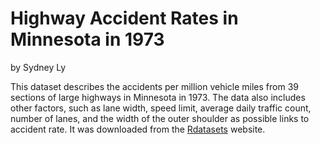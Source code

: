 # Highway Accident Rates in Minnesota in 1973

by Sydney Ly

This dataset describes the accidents per million vehicle miles from 39 sections of large highways in Minnesota in 1973. The data also includes other factors, such as lane width, speed limit, average daily traffic count, number of lanes, and the width of the outer shoulder as possible links to accident rate. It was downloaded from the [Rdatasets](https://vincentarelbundock.github.io/Rdatasets/articles/data.html) website. 

<script src="https://cdn.plot.ly/plotly-latest.min.js"></script>
<div>                            <div id="1c6f6807-edc5-4715-891c-65b16af18c30" class="plotly-graph-div" style="height:100%; width:100%;"></div>            <script type="text/javascript">                                    window.PLOTLYENV=window.PLOTLYENV || {};                                    if (document.getElementById("1c6f6807-edc5-4715-891c-65b16af18c30")) {                    Plotly.newPlot(                        "1c6f6807-edc5-4715-891c-65b16af18c30",                        [{"marker": {"color": "rgb(0,30,66)", "size": 10.0}, "mode": "markers", "name": "Speed Limit=65", "showlegend": true, "textfont": {"color": "rgb(0,30,66)"}, "textposition": "bottom center", "type": "scatter", "x": [61], "xaxis": "x", "y": [2.29], "yaxis": "y"}, {"marker": {"color": "rgb(256,200,44)", "size": 10.0}, "mode": "markers", "name": "Speed Limit=70", "showlegend": true, "textfont": {"color": "rgb(0,30,66)"}, "textposition": "bottom center", "type": "scatter", "x": [28], "xaxis": "x", "y": [1.61], "yaxis": "y"}, {"marker": {"color": "rgb(0,150,207)", "size": 10.0}, "mode": "markers", "name": "Speed Limit=40", "showlegend": true, "textfont": {"color": "rgb(0,30,66)"}, "textposition": "bottom center", "type": "scatter", "x": [23], "xaxis": "x", "y": [9.23], "yaxis": "y"}, {"marker": {"color": "rgb(30,100,0)", "size": 10.0}, "mode": "markers", "name": "Speed Limit=45", "showlegend": true, "textfont": {"color": "rgb(0,30,66)"}, "textposition": "bottom center", "type": "scatter", "x": [13, 12, 4], "xaxis": "x", "y": [8.6, 7.48, 5.77], "yaxis": "y"}, {"marker": {"color": "rgb(172,60,72)", "size": 10.0}, "mode": "markers", "name": "Speed Limit=50", "showlegend": true, "textfont": {"color": "rgb(0,30,66)"}, "textposition": "bottom center", "type": "scatter", "x": [43, 23, 20, 18, 9, 5, 3], "xaxis": "x", "y": [3.29, 5.88, 4.61, 4.8, 4.22, 2.83, 2.76], "yaxis": "y"}, {"marker": {"color": "rgb(89,104,122)", "size": 10.0}, "mode": "markers", "name": "Speed Limit=55", "showlegend": true, "textfont": {"color": "rgb(0,30,66)"}, "textposition": "bottom center", "type": "scatter", "x": [69, 30, 46, 25, 27, 12, 15, 7, 10, 5, 4, 5, 2, 1, 1], "xaxis": "x", "y": [4.58, 6.87, 3.85, 6.12, 2.69, 2.76, 1.89, 8.21, 2.93, 2.9, 2.97, 1.84, 3.78, 4.27, 4.12], "yaxis": "y"}, {"marker": {"color": "rgb(217,189,111)", "size": 10.0}, "mode": "markers", "name": "Speed Limit=60", "showlegend": true, "textfont": {"color": "rgb(0,30,66)"}, "textposition": "bottom center", "type": "scatter", "x": [73, 49, 23, 21, 22, 19, 12, 8, 5, 9, 3], "xaxis": "x", "y": [2.86, 3.02, 4.2, 3.85, 1.99, 2.01, 2.55, 2.34, 1.81, 2.57, 3.05], "yaxis": "y"}],                        {"annotations": [{"font": {"size": 16}, "showarrow": false, "text": "adt", "x": 0.5, "xanchor": "center", "xref": "paper", "y": 0, "yanchor": "top", "yref": "paper", "yshift": -30}], "showlegend": true, "template": {"data": {"bar": [{"error_x": {"color": "#2a3f5f"}, "error_y": {"color": "#2a3f5f"}, "marker": {"line": {"color": "#E5ECF6", "width": 0.5}}, "type": "bar"}], "barpolar": [{"marker": {"line": {"color": "#E5ECF6", "width": 0.5}}, "type": "barpolar"}], "carpet": [{"aaxis": {"endlinecolor": "#2a3f5f", "gridcolor": "white", "linecolor": "white", "minorgridcolor": "white", "startlinecolor": "#2a3f5f"}, "baxis": {"endlinecolor": "#2a3f5f", "gridcolor": "white", "linecolor": "white", "minorgridcolor": "white", "startlinecolor": "#2a3f5f"}, "type": "carpet"}], "choropleth": [{"colorbar": {"outlinewidth": 0, "ticks": ""}, "type": "choropleth"}], "contour": [{"colorbar": {"outlinewidth": 0, "ticks": ""}, "colorscale": [[0.0, "#0d0887"], [0.1111111111111111, "#46039f"], [0.2222222222222222, "#7201a8"], [0.3333333333333333, "#9c179e"], [0.4444444444444444, "#bd3786"], [0.5555555555555556, "#d8576b"], [0.6666666666666666, "#ed7953"], [0.7777777777777778, "#fb9f3a"], [0.8888888888888888, "#fdca26"], [1.0, "#f0f921"]], "type": "contour"}], "contourcarpet": [{"colorbar": {"outlinewidth": 0, "ticks": ""}, "type": "contourcarpet"}], "heatmap": [{"colorbar": {"outlinewidth": 0, "ticks": ""}, "colorscale": [[0.0, "#0d0887"], [0.1111111111111111, "#46039f"], [0.2222222222222222, "#7201a8"], [0.3333333333333333, "#9c179e"], [0.4444444444444444, "#bd3786"], [0.5555555555555556, "#d8576b"], [0.6666666666666666, "#ed7953"], [0.7777777777777778, "#fb9f3a"], [0.8888888888888888, "#fdca26"], [1.0, "#f0f921"]], "type": "heatmap"}], "heatmapgl": [{"colorbar": {"outlinewidth": 0, "ticks": ""}, "colorscale": [[0.0, "#0d0887"], [0.1111111111111111, "#46039f"], [0.2222222222222222, "#7201a8"], [0.3333333333333333, "#9c179e"], [0.4444444444444444, "#bd3786"], [0.5555555555555556, "#d8576b"], [0.6666666666666666, "#ed7953"], [0.7777777777777778, "#fb9f3a"], [0.8888888888888888, "#fdca26"], [1.0, "#f0f921"]], "type": "heatmapgl"}], "histogram": [{"marker": {"colorbar": {"outlinewidth": 0, "ticks": ""}}, "type": "histogram"}], "histogram2d": [{"colorbar": {"outlinewidth": 0, "ticks": ""}, "colorscale": [[0.0, "#0d0887"], [0.1111111111111111, "#46039f"], [0.2222222222222222, "#7201a8"], [0.3333333333333333, "#9c179e"], [0.4444444444444444, "#bd3786"], [0.5555555555555556, "#d8576b"], [0.6666666666666666, "#ed7953"], [0.7777777777777778, "#fb9f3a"], [0.8888888888888888, "#fdca26"], [1.0, "#f0f921"]], "type": "histogram2d"}], "histogram2dcontour": [{"colorbar": {"outlinewidth": 0, "ticks": ""}, "colorscale": [[0.0, "#0d0887"], [0.1111111111111111, "#46039f"], [0.2222222222222222, "#7201a8"], [0.3333333333333333, "#9c179e"], [0.4444444444444444, "#bd3786"], [0.5555555555555556, "#d8576b"], [0.6666666666666666, "#ed7953"], [0.7777777777777778, "#fb9f3a"], [0.8888888888888888, "#fdca26"], [1.0, "#f0f921"]], "type": "histogram2dcontour"}], "mesh3d": [{"colorbar": {"outlinewidth": 0, "ticks": ""}, "type": "mesh3d"}], "parcoords": [{"line": {"colorbar": {"outlinewidth": 0, "ticks": ""}}, "type": "parcoords"}], "pie": [{"automargin": true, "type": "pie"}], "scatter": [{"marker": {"colorbar": {"outlinewidth": 0, "ticks": ""}}, "type": "scatter"}], "scatter3d": [{"line": {"colorbar": {"outlinewidth": 0, "ticks": ""}}, "marker": {"colorbar": {"outlinewidth": 0, "ticks": ""}}, "type": "scatter3d"}], "scattercarpet": [{"marker": {"colorbar": {"outlinewidth": 0, "ticks": ""}}, "type": "scattercarpet"}], "scattergeo": [{"marker": {"colorbar": {"outlinewidth": 0, "ticks": ""}}, "type": "scattergeo"}], "scattergl": [{"marker": {"colorbar": {"outlinewidth": 0, "ticks": ""}}, "type": "scattergl"}], "scattermapbox": [{"marker": {"colorbar": {"outlinewidth": 0, "ticks": ""}}, "type": "scattermapbox"}], "scatterpolar": [{"marker": {"colorbar": {"outlinewidth": 0, "ticks": ""}}, "type": "scatterpolar"}], "scatterpolargl": [{"marker": {"colorbar": {"outlinewidth": 0, "ticks": ""}}, "type": "scatterpolargl"}], "scatterternary": [{"marker": {"colorbar": {"outlinewidth": 0, "ticks": ""}}, "type": "scatterternary"}], "surface": [{"colorbar": {"outlinewidth": 0, "ticks": ""}, "colorscale": [[0.0, "#0d0887"], [0.1111111111111111, "#46039f"], [0.2222222222222222, "#7201a8"], [0.3333333333333333, "#9c179e"], [0.4444444444444444, "#bd3786"], [0.5555555555555556, "#d8576b"], [0.6666666666666666, "#ed7953"], [0.7777777777777778, "#fb9f3a"], [0.8888888888888888, "#fdca26"], [1.0, "#f0f921"]], "type": "surface"}], "table": [{"cells": {"fill": {"color": "#EBF0F8"}, "line": {"color": "white"}}, "header": {"fill": {"color": "#C8D4E3"}, "line": {"color": "white"}}, "type": "table"}]}, "layout": {"annotationdefaults": {"arrowcolor": "#2a3f5f", "arrowhead": 0, "arrowwidth": 1}, "autotypenumbers": "strict", "coloraxis": {"colorbar": {"outlinewidth": 0, "ticks": ""}}, "colorscale": {"diverging": [[0, "#8e0152"], [0.1, "#c51b7d"], [0.2, "#de77ae"], [0.3, "#f1b6da"], [0.4, "#fde0ef"], [0.5, "#f7f7f7"], [0.6, "#e6f5d0"], [0.7, "#b8e186"], [0.8, "#7fbc41"], [0.9, "#4d9221"], [1, "#276419"]], "sequential": [[0.0, "#0d0887"], [0.1111111111111111, "#46039f"], [0.2222222222222222, "#7201a8"], [0.3333333333333333, "#9c179e"], [0.4444444444444444, "#bd3786"], [0.5555555555555556, "#d8576b"], [0.6666666666666666, "#ed7953"], [0.7777777777777778, "#fb9f3a"], [0.8888888888888888, "#fdca26"], [1.0, "#f0f921"]], "sequentialminus": [[0.0, "#0d0887"], [0.1111111111111111, "#46039f"], [0.2222222222222222, "#7201a8"], [0.3333333333333333, "#9c179e"], [0.4444444444444444, "#bd3786"], [0.5555555555555556, "#d8576b"], [0.6666666666666666, "#ed7953"], [0.7777777777777778, "#fb9f3a"], [0.8888888888888888, "#fdca26"], [1.0, "#f0f921"]]}, "colorway": ["#636efa", "#EF553B", "#00cc96", "#ab63fa", "#FFA15A", "#19d3f3", "#FF6692", "#B6E880", "#FF97FF", "#FECB52"], "font": {"color": "#2a3f5f"}, "geo": {"bgcolor": "white", "lakecolor": "white", "landcolor": "#E5ECF6", "showlakes": true, "showland": true, "subunitcolor": "white"}, "hoverlabel": {"align": "left"}, "hovermode": "closest", "mapbox": {"style": "light"}, "paper_bgcolor": "white", "plot_bgcolor": "#E5ECF6", "polar": {"angularaxis": {"gridcolor": "white", "linecolor": "white", "ticks": ""}, "bgcolor": "#E5ECF6", "radialaxis": {"gridcolor": "white", "linecolor": "white", "ticks": ""}}, "scene": {"xaxis": {"backgroundcolor": "#E5ECF6", "gridcolor": "white", "gridwidth": 2, "linecolor": "white", "showbackground": true, "ticks": "", "zerolinecolor": "white"}, "yaxis": {"backgroundcolor": "#E5ECF6", "gridcolor": "white", "gridwidth": 2, "linecolor": "white", "showbackground": true, "ticks": "", "zerolinecolor": "white"}, "zaxis": {"backgroundcolor": "#E5ECF6", "gridcolor": "white", "gridwidth": 2, "linecolor": "white", "showbackground": true, "ticks": "", "zerolinecolor": "white"}}, "shapedefaults": {"line": {"color": "#2a3f5f"}}, "ternary": {"aaxis": {"gridcolor": "white", "linecolor": "white", "ticks": ""}, "baxis": {"gridcolor": "white", "linecolor": "white", "ticks": ""}, "bgcolor": "#E5ECF6", "caxis": {"gridcolor": "white", "linecolor": "white", "ticks": ""}}, "title": {"x": 0.05}, "xaxis": {"automargin": true, "gridcolor": "white", "linecolor": "white", "ticks": "", "title": {"standoff": 15}, "zerolinecolor": "white", "zerolinewidth": 2}, "yaxis": {"automargin": true, "gridcolor": "white", "linecolor": "white", "ticks": "", "title": {"standoff": 15}, "zerolinecolor": "white", "zerolinewidth": 2}}}, "title": {"text": "Traffic Accident Rate vs. Average Daily Traffic in Minnesota"}, "xaxis": {"anchor": "y", "domain": [0.0, 1.0], "title": {"text": "Average Daily Traffic Count (in Thousands)"}}, "yaxis": {"anchor": "x", "domain": [0.0, 1.0], "title": {"text": "Accident Rate per Million Vehicle Miles"}}},                        {"responsive": true}                    )                };                            </script>        </div>

In the above visualization, it appears that the accident rate is actually higher when the average daily traffic count is lower, with speed limits of around 50 mph and under actually having higher accident rates than speed limits above 50 mph.
